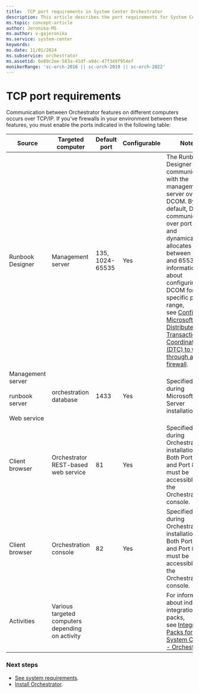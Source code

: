 ```yaml
---
title:  TCP port requirements in System Center Orchestrator
description: This article describes the port requirements for System Center Orchestrator.
ms.topic: concept-article
author: Jeronika-MS
ms.author: v-gajeronika
ms.service: system-center
keywords:
ms.date: 11/01/2024
ms.subservice: orchestrator
ms.assetid: 6e89c2ee-583a-41df-a94c-47f349f954ef
monikerRange: 'sc-orch-2016 || sc-orch-2019 || sc-orch-2022'
---
```

# TCP port requirements

Communication between Orchestrator features on different computers occurs over TCP/IP. If you've firewalls in your environment between these features, you must enable the ports indicated in the following table:

| Source  | Targeted computer| Default port | Configurable | Notes |
|-------|--------|-------|----|------|
| Runbook Designer  | Management server   | 135, 1024-65535  | Yes      | The Runbook Designer communicates with the management server over DCOM. By default, DCOM communicates over port 135 and dynamically allocates a port between 1024 and 65535. For information about configuring DCOM for a specific port range, see [Configuring Microsoft Distributed Transaction Coordinator (DTC) to work through a firewall](/troubleshoot/windows-server/application-management/configure-dtc-to-work-through-firewalls). |
| Management server   <br> <br> runbook server <br><br> Web service      |  orchestration database   | 1433    | Yes  | Specified during Microsoft SQL Server installation |
| Client browser | Orchestrator REST-based web service  | 81  | Yes   | Specified during Orchestrator installation. Both Port 81 and Port 82 must be accessible for the Orchestration console.      |
| Client browser     | Orchestration console   | 82  | Yes   | Specified during Orchestrator installation. Both Port 81 and Port 82 must be accessible for the Orchestration console.          |
| Activities   | Various targeted computers depending on activity | |   | For information about individual integration packs, see [Integration Packs for System Center - Orchestrator](list-of-orchestrator-integration-packs.md).    |

### Next steps
- [See system requirements](system-requirements-orch.md).
- [Install Orchestrator](install.md).
